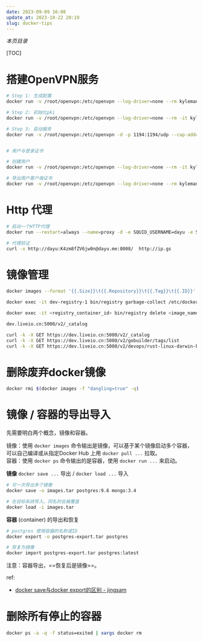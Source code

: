 ```yaml
---
date: 2023-09-09 16:08
update_at: 2023-10-22 20:19
slug: docker-tips
---
```


*本页目录*

[TOC]

# 搭建OpenVPN服务

```bash
# Step 1: 生成配置
docker run -v /root/openvpn:/etc/openvpn --log-driver=none --rm kylemanna/openvpn ovpn_genconfig -u udp://y4.yuid.org

# Step 2: 初始化pki
docker run -v /root/openvpn:/etc/openvpn --log-driver=none --rm -it kylemanna/openvpn ovpn_initpki

# Step 3: 启动服务
docker run -v /root/openvpn:/etc/openvpn -d -p 1194:1194/udp --cap-add=NET_ADMIN --name ovpn kylemanna/openvpn


# 用户与登录证书

# 创建用户
docker run -v /root/openvpn:/etc/openvpn --log-driver=none --rm -it kylemanna/openvpn easyrsa build-client-full dayu nopass

# 导出用户客户端证书
docker run -v /root/openvpn:/etc/openvpn --log-driver=none --rm kylemanna/openvpn ovpn_getclient dayu > member/dayu.ovpn
```

# Http 代理

```bash
# 启动一个HTTP代理
docker run --restart=always --name=proxy -d -e SQUID_USERNAME=dayu -e SQUID_PASSWORD=K4zm8fZV6jw0n -p 8008:3128 robhaswell/squid-authenticated

# 代理验证
curl -x http://dayu:K4zm8fZV6jw0n@dayu.me:8008/  http://ip.gs
```

# 镜像管理

```bash
docker images --format '{{.Size}}\t{{.Repository}}\t{{.Tag}}\t{{.ID}}' | sort -h

docker exec -it dev-registry-1 bin/registry garbage-collect /etc/docker/registry/config.yml

docker exec -it <registry_container_id> bin/registry delete <image_name>:<tag>

dev.liveio.cn:5000/v2/_catalog

curl -k -X GET https://dev.liveio.cn:5000/v2/_catalog
curl -k -X GET https://dev.liveio.cn:5000/v2/gobuilder/tags/list
curl -k -X GET https://dev.liveio.cn:5000/v2/devops/rust-linux-darwin-builder/tags/list
```

# 删除废弃docker镜像

```bash
docker rmi $(docker images -f "dangling=true" -q)
```


# 镜像 / 容器的导出导入

先需要明白两个概念，镜像和容器。

镜像：使用 `docker images` 命令输出是镜像，可以基于某个镜像启动多个容器，可以自己编译或从指定Docker Hub 上用 `docker pull ...` 拉取。  
容器：使用 `docker ps` 命令输出的是容器，使用 `docker run ...` 来启动。

**镜像** `docker save ...` 导出 / `docker load ...` 导入

```bash
# 可一次导出多个镜像
docker save -o images.tar postgres:9.6 mongo:3.4

# 在目标系统导入。同名的会被覆盖
docker load -i images.tar
```

**容器** (container) 的导出和恢复

```bash
# postgres 使用容器的名称或ID
docker export -o postgres-export.tar postgres

# 恢复为镜像
docker import postgres-export.tar postgres:latest
```

注意：容器导出，==恢复后是镜像==。

ref: 

- [docker save与docker export的区别 - jingsam](https://jingsam.github.io/2017/08/26/docker-save-and-docker-export.html)


# 删除所有停止的容器

```bash
docker ps -a -q -f status=exited | xargs docker rm
```